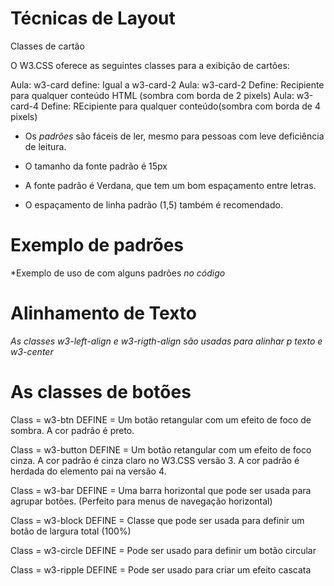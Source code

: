 # Técnicas de Layout 

Classes de cartão 

O W3.CSS oferece as seguintes classes para a
exibição de cartões:

Aula: w3-card define: Igual a w3-card-2
Aula: w3-card-2 Define: Recipiente para qualquer conteúdo HTML (sombra com borda de 2 pixels)
Aula: w3-card-4  Define: REcipiente para qualquer conteúdo(sombra com borda de 4 pixels)

- Os *padrões* são fáceis de ler, mesmo para pessoas
com leve deficiência de leitura.

- O tamanho da fonte padrão é 15px
- A fonte padrão é Verdana, que tem um bom espaçamento entre letras.
- O espaçamento de linha padrão (1,5) também é recomendado.

# Exemplo de padrões

*Exemplo de uso de com alguns padrões *no código*


# Alinhamento de Texto

*As classes w3-left-align e w3-rigth-align são usadas para alinhar p texto e w3-center*

# As classes de botões

Class = w3-btn  DEFINE = Um botão retangular com um efeito de foco de sombra. A cor padrão é preto.

Class = w3-button DEFINE = Um botão retangular com um efeito de foco cinza. A cor padrão é cinza claro no W3.CSS versão 3. A cor padrão é herdada do elemento pai na versão 4.

Class = w3-bar DEFINE = Uma barra horizontal que pode ser usada para agrupar botões. (Perfeito para menus de navegação horizontal)

Class = w3-block DEFINE = Classe que pode ser usada para definir um botão de largura total (100%)

Class = w3-circle DEFINE = Pode ser usado para definir um botão circular

Class = w3-ripple DEFINE = Pode ser usado para criar um efeito cascata
